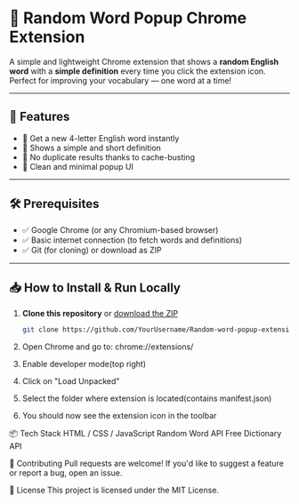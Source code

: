 # 📘 Random Word Popup Chrome Extension

A simple and lightweight Chrome extension that shows a **random English word** with a **simple definition** every time you click the extension icon. Perfect for improving your vocabulary — one word at a time!

---

## 🚀 Features

- 🧠 Get a new 4-letter English word instantly
- 📖 Shows a simple and short definition
- 🔁 No duplicate results thanks to cache-busting
- 🎯 Clean and minimal popup UI

---

## 🛠️ Prerequisites

- ✅ Google Chrome (or any Chromium-based browser)
- ✅ Basic internet connection (to fetch words and definitions)
- ✅ Git (for cloning) or download as ZIP

---

## 📥 How to Install & Run Locally

1. **Clone this repository** or [download the ZIP](https://github.com/YourUsername/Random-word-popup-extension/archive/refs/heads/main.zip)

   ```bash
   git clone https://github.com/YourUsername/Random-word-popup-extension.git

2. Open Chrome and go to:
chrome://extensions/

3. Enable developer mode(top right)

4. Click on "Load Unpacked"

5. Select the folder where extension is located(contains manifest.json)

6. You should now see the extension icon in the toolbar

📦 Tech Stack
    HTML / CSS / JavaScript
    Random Word API
    Free Dictionary API

🤝 Contributing
Pull requests are welcome!
If you'd like to suggest a feature or report a bug, open an issue.

📄 License
This project is licensed under the MIT License.